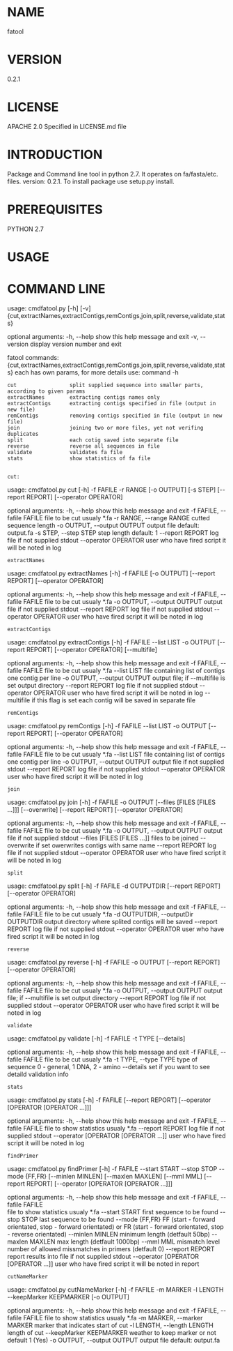 NAME
====
fatool


VERSION
=======

0.2.1

LICENSE
=======
APACHE 2.0  Specified in LICENSE.md file

INTRODUCTION
============

Package and Command line tool in python 2.7. It operates on fa/fasta/etc. files. version: 0.2.1. To install package use setup.py install.


PREREQUISITES
=============
PYTHON 2.7

USAGE
=====



COMMAND LINE
============

usage: cmdfatool.py [-h] [-v]
                    {cut,extractNames,extractContigs,remContigs,join,split,reverse,validate,stats}

optional arguments:
  -h, --help            show this help message and exit
  -v, --version         display version number and exit

fatool commands:
  {cut,extractNames,extractContigs,remContigs,join,split,reverse,validate,stats} each has own params, for more details use: command -h
  
    cut                 split supplied sequence into smaller parts, according to given params
    extractNames        extracting contigs names only
    extractContigs      extracting contigs specified in file (output in new file)
    remContigs          removing contigs specified in file (output in new file)
    join                joining two or more files, yet not verifing duplicates
    split               each cotig saved into separate file
    reverse             reverse all sequences in file
    validate            validates fa file
    stats               show statistics of fa file

    
    cut:
    
usage: cmdfatool.py cut [-h] -f FAFILE -r RANGE [-o OUTPUT] [-s STEP]
                        [--report REPORT] [--operator OPERATOR]

optional arguments:
  -h, --help                    show this help message and exit
  -f FAFILE, --fafile FAFILE    file to be cut usualy *.fa
  -r RANGE, --range RANGE       cutted sequence length
  -o OUTPUT, --output OUTPUT    output file default: output.fa
  -s STEP, --step STEP          step length default: 1
  --report REPORT               log file if not supplied stdout
  --operator OPERATOR           user who have fired script it will be noted in log
  
  
    extractNames
  
usage: cmdfatool.py extractNames [-h] -f FAFILE [-o OUTPUT] [--report REPORT]
                                 [--operator OPERATOR]

optional arguments:
  -h, --help                    show this help message and exit
  -f FAFILE, --fafile FAFILE    file to be cut usualy *.fa
  -o OUTPUT, --output OUTPUT    output file if not supplied stdout
  --report REPORT               log file if not supplied stdout
  --operator OPERATOR           user who have fired script it will be noted in log
 
 
    extractContigs
 
usage: cmdfatool.py extractContigs [-h] -f FAFILE --list LIST -o OUTPUT
                                   [--report REPORT] [--operator OPERATOR]
                                   [--multifile]

optional arguments:
  -h, --help                    show this help message and exit
  -f FAFILE, --fafile FAFILE    file to be cut usualy *.fa
  --list LIST                   file containing list of contigs one contig per line
  -o OUTPUT, --output OUTPUT    output file; if --multifile is set output directory
  --report REPORT               log file if not supplied stdout
  --operator OPERATOR           user who have fired script it will be noted in log
  --multifile                   if this flag is set each contig will be saved in
                                separate file
    
    
    remContigs
                        
usage: cmdfatool.py remContigs [-h] -f FAFILE --list LIST -o OUTPUT
                               [--report REPORT] [--operator OPERATOR]

optional arguments:
  -h, --help            show this help message and exit
  -f FAFILE, --fafile FAFILE    file to be cut usualy *.fa
  --list LIST           file containing list of contigs one contig per line
  -o OUTPUT, --output OUTPUT    output file if not supplied stdout
  --report REPORT             log file if not supplied stdout
  --operator OPERATOR   user who have fired script it will be noted in log
  
  
    join
    
usage: cmdfatool.py join [-h] -f FAFILE -o OUTPUT
                         [--files [FILES [FILES ...]]] [--overwrite]
                         [--report REPORT] [--operator OPERATOR]

optional arguments:
  -h, --help            show this help message and exit
  -f FAFILE, --fafile FAFILE    file to be cut usualy *.fa
  -o OUTPUT, --output OUTPUT    output file if not supplied stdout
  --files [FILES [FILES ...]]   files to be joined
  --overwrite           if set owerwrites contigs with same name
  --report REPORT             log file if not supplied stdout
  --operator OPERATOR   user who have fired script it will be noted in log
  
  
    split

usage: cmdfatool.py split [-h] -f FAFILE -d OUTPUTDIR [--report REPORT]
                          [--operator OPERATOR]

optional arguments:
  -h, --help            show this help message and exit
  -f FAFILE, --fafile FAFILE    file to be cut usualy *.fa
  -d OUTPUTDIR, --outputDir OUTPUTDIR   output directory where splited contigs will be saved
  --report REPORT             log file if not supplied stdout
  --operator OPERATOR   user who have fired script it will be noted in log
  
  
    reverse
  
usage: cmdfatool.py reverse [-h] -f FAFILE -o OUTPUT [--report REPORT]
                            [--operator OPERATOR]

optional arguments:
  -h, --help            show this help message and exit
  -f FAFILE, --fafile FAFILE    file to be cut usualy *.fa
  -o OUTPUT, --output OUTPUT    output file; if --multifile is set output directory
  --report REPORT             log file if not supplied stdout
  --operator OPERATOR   user who have fired script it will be noted in log  
  
  
    validate
  
usage: cmdfatool.py validate [-h] -f FAFILE -t TYPE [--details]

optional arguments:
  -h, --help            show this help message and exit
  -f FAFILE, --fafile FAFILE
                        file to be cut usualy *.fa
  -t TYPE, --type TYPE  type of sequence 0 - general, 1 DNA, 2 - amino
  --details             set if you want to see detaild validation info
  
  
    stats
  
usage: cmdfatool.py stats [-h] -f FAFILE [--report REPORT]
                          [--operator [OPERATOR [OPERATOR ...]]]

optional arguments:
  -h, --help            show this help message and exit
  -f FAFILE, --fafile FAFILE    file to show statistics usualy *.fa
  --report REPORT             log file if not supplied stdout
  --operator [OPERATOR [OPERATOR ...]]  user who have fired script it will be noted in log

    findPrimer

usage: cmdfatool.py findPrimer [-h] -f FAFILE --start START --stop STOP --mode
                               {FF,FR} [--minlen MINLEN] [--maxlen MAXLEN]
                               [--mml MML] [--report REPORT]
                               [--operator [OPERATOR [OPERATOR ...]]]

optional arguments:
  -h, --help            show this help message and exit
  -f FAFILE, --fafile FAFILE  
                        file to show statistics usualy *.fa
  --start START         first sequence to be found
  --stop STOP           last sequence to be found
  --mode {FF,FR}        FF (start - forward orientated, stop - forward orientated) or FR (start - forward orientated, stop - reverse orientated)
  --minlen MINLEN       minimum length (detfault 50bp)
  --maxlen MAXLEN       max length (detfault 1000bp)
  --mml MML             mismatch level number of allowed missmatches in primers (detfault 0)
  --report REPORT       report results into file if not supplied stdout
  --operator [OPERATOR [OPERATOR ...]]
                        user who have fired script it will be noted in report


    cutNameMarker


usage: cmdfatool.py cutNameMarker [-h] -f FAFILE -m MARKER -l LENGTH
                                  --keepMarker KEEPMARKER [-o OUTPUT]

optional arguments:
  -h, --help                  show this help message and exit
  -f FAFILE, --fafile FAFILE  file to show statistics usualy *.fa
  -m MARKER, --marker MARKER  marker that indicates start of cut
  -l LENGTH, --length LENGTH  length of cut
  --keepMarker KEEPMARKER     weather to keep marker or not default 1 (Yes)
  -o OUTPUT, --output OUTPUT  output file default: output.fa

